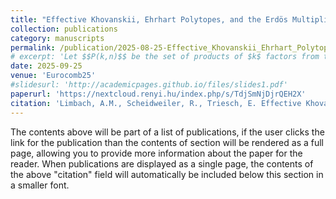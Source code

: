 ```yaml
---
title: "Effective Khovanskii, Ehrhart Polytopes, and the Erdös Multiplication Table Problem"
collection: publications
category: manuscripts
permalink: /publication/2025-08-25-Effective_Khovanskii_Ehrhart_Polytopes_and_the_Erdos_Multiplication_Table_Problem
# excerpt: 'Let $$P(k,n)$$ be the set of products of $k$ factors from the set $$\{1,\ldots , n\}.$$ In 1955, Erdös posed the problem of determining the order of magnitude of $$|P (2, n)|$$ and proved that $$|P (2, n)| = o(n^2 )$$ for $$n \to\infty$$.   In 2015, Darda and Hujdurović asked whether, for each fixed $$n$$, $$|P (k, n)|$$ is a polynomial in $$k$$ of degree $$\pi(n)$$ - the number of primes not larger than $$n$$. Recently, Granville, Smith and Walker published an effective version of Khovanskii's Theorem. We apply this new result to show, that for each integer $$n$$, there is a polynomial $$q_n$$ of degree $$\pi(n)$$ such that $$|P (k, n)|=q_n(k)$$ for each $$k\geq n^2\cdot\left(\prod_{m=1}^{\pi(n)} \log_{p_m}(n)\right)-n+1.$$ Moreover, we give an upper estimate of the leading coefficient of $$q_n$$.'
date: 2025-09-25
venue: 'Eurocomb25'
#slidesurl: 'http://academicpages.github.io/files/slides1.pdf'
paperurl: 'https://nextcloud.renyi.hu/index.php/s/TdjSmNjDjrQEH2X'
citation: 'Limbach, A.M., Scheidweiler, R., Triesch, E. Effective Khovanskii, Ehrhart Polytopes, and the Erdös Multiplication Table Problem. <i>Eurocomb25 </i> (2025).'
---
```


The contents above will be part of a list of publications, if the user clicks the link for the publication than the contents of section will be rendered as a full page, allowing you to provide more information about the paper for the reader. When publications are displayed as a single page, the contents of the above "citation" field will automatically be included below this section in a smaller font.